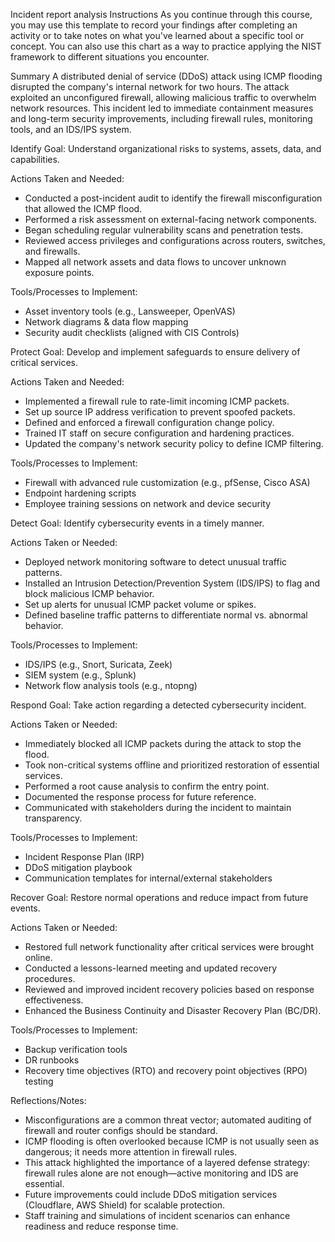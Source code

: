 Incident report analysis
Instructions
As you continue through this course, you may use this template to record your findings after completing an activity or to take notes on what you've learned about a specific tool or concept. You can also use this chart as a way to practice applying the NIST framework to different situations you encounter.

Summary
A distributed denial of service (DDoS) attack using ICMP flooding disrupted the company's internal network for two hours. The attack exploited an unconfigured firewall, allowing malicious traffic to overwhelm network resources. This incident led to immediate containment measures and long-term security improvements, including firewall rules, monitoring tools, and an IDS/IPS system.


Identify
Goal: Understand organizational risks to systems, assets, data, and capabilities.

Actions Taken and Needed:
* Conducted a post-incident audit to identify the firewall misconfiguration that allowed the ICMP flood.
* Performed a risk assessment on external-facing network components.
* Began scheduling regular vulnerability scans and penetration tests.
* Reviewed access privileges and configurations across routers, switches, and firewalls.
* Mapped all network assets and data flows to uncover unknown exposure points.

Tools/Processes to Implement:
* Asset inventory tools (e.g., Lansweeper, OpenVAS)
* Network diagrams & data flow mapping
* Security audit checklists (aligned with CIS Controls)

Protect
Goal: Develop and implement safeguards to ensure delivery of critical services.

Actions Taken and Needed:
* Implemented a firewall rule to rate-limit incoming ICMP packets.
* Set up source IP address verification to prevent spoofed packets.
* Defined and enforced a firewall configuration change policy.
* Trained IT staff on secure configuration and hardening practices.
* Updated the company's network security policy to define ICMP filtering.

Tools/Processes to Implement:
* Firewall with advanced rule customization (e.g., pfSense, Cisco ASA)
* Endpoint hardening scripts
* Employee training sessions on network and device security

Detect
Goal: Identify cybersecurity events in a timely manner.

Actions Taken or Needed:
* Deployed network monitoring software to detect unusual traffic patterns.
* Installed an Intrusion Detection/Prevention System (IDS/IPS) to flag and block malicious ICMP behavior.
* Set up alerts for unusual ICMP packet volume or spikes.
* Defined baseline traffic patterns to differentiate normal vs. abnormal behavior.

Tools/Processes to Implement:
* IDS/IPS (e.g., Snort, Suricata, Zeek)
* SIEM system (e.g., Splunk)
* Network flow analysis tools (e.g., ntopng)

Respond
Goal: Take action regarding a detected cybersecurity incident.

Actions Taken or Needed:
* Immediately blocked all ICMP packets during the attack to stop the flood.
* Took non-critical systems offline and prioritized restoration of essential services.
* Performed a root cause analysis to confirm the entry point.
* Documented the response process for future reference.
* Communicated with stakeholders during the incident to maintain transparency.

Tools/Processes to Implement:
* Incident Response Plan (IRP)
* DDoS mitigation playbook
* Communication templates for internal/external stakeholders

Recover
Goal: Restore normal operations and reduce impact from future events.

Actions Taken or Needed:
* Restored full network functionality after critical services were brought online.
* Conducted a lessons-learned meeting and updated recovery procedures.
* Reviewed and improved incident recovery policies based on response effectiveness.
* Enhanced the Business Continuity and Disaster Recovery Plan (BC/DR).

Tools/Processes to Implement:
* Backup verification tools
* DR runbooks
* Recovery time objectives (RTO) and recovery point objectives (RPO) testing


Reflections/Notes:
* Misconfigurations are a common threat vector; automated auditing of firewall and router configs should be standard.
* ICMP flooding is often overlooked because ICMP is not usually seen as dangerous; it needs more attention in firewall rules.
* This attack highlighted the importance of a layered defense strategy: firewall rules alone are not enough—active monitoring and IDS are essential.
* Future improvements could include DDoS mitigation services (Cloudflare, AWS Shield) for scalable protection.
* Staff training and simulations of incident scenarios can enhance readiness and reduce response time.

